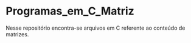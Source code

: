 # Programas_em_C_Matriz
Nesse repositório encontra-se arquivos em C referente ao conteúdo de matrizes.
